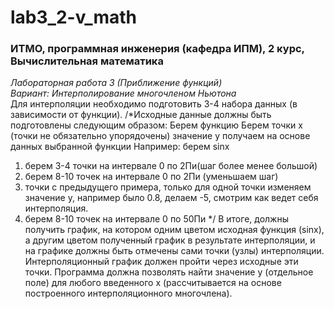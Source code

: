 # lab3_2-v_math
### ИТМО, программная инженерия (кафедра ИПМ), 2 курс, Вычислительная математика
*Лабораторная работа 3 (Приближение функций)<br/>
Вариант: Интерполирование многочленом Ньютона*<br/>
Для интерполяции необходимо подготовить 3-4 набора данных (в зависимости от функции).
/*Исходные данные должны быть подготовлены следующим образом: 
Берем функцию
Берем точки x (точки не обязательно упорядочены)
значение y получаем на основе данных выбранной функции
Например:
берем sinx
1) берем 3-4 точки на интервале 0 по 2Пи(шаг более менее большой)
2) берем 8-10 точек на интервале 0 по 2Пи (уменьшаем шаг)
3) точки с предыдущего примера, только для одной точки изменяем значение y, например
было 0.8, делаем -5, смотрим как ведет себя интерполяция.
4) берем 8-10 точек на интервале 0 по 50Пи
*/
В итоге, должны получить график, на котором одним цветом исходная функция (sinx), а другим цветом полученный график в результате интерполяции, и на графике должны быть отмечены сами точки (узлы) интерполяции. 
Интерполяционный график должен пройти через исходные эти точки.
Программа должна позволять найти значение y (отдельное поле) для любого введенного x
(рассчитывается на основе построенного интерполяционного многочлена).
